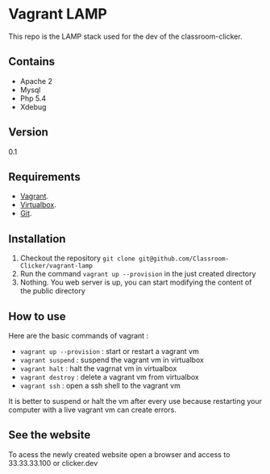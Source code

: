Vagrant LAMP
============

This repo is the LAMP stack used for the dev of the classroom-clicker.

Contains
--------
- Apache 2
- Mysql
- Php 5.4
- Xdebug

Version
-------
0.1

Requirements
------------
- [Vagrant](http://www.vagrantup.com/downloads.html).
- [Virtualbox](https://www.virtualbox.org/wiki/Downloads).
- [Git](http://git-scm.com/downloads).

Installation
------------
1. Checkout the repository ```git clone git@github.com/Classroom-Clicker/vagrant-lamp```
2. Run the command ```vagrant up --provision``` in the just created directory
3. Nothing. You web server is up, you can start modifying the content of the public directory

How to use
----------
Here are the basic commands of vagrant :

- ```vagrant up --provision``` : start or restart a vagrant vm
- ```vagrant suspend``` : suspend the vagrant vm in virtualbox
- ```vagrant halt``` : halt the vagrnat vm in virtualbox
- ```vagrant destroy``` : delete a vagrant vm from virtualbox
- ```vagrant ssh``` : open a ssh shell to the vagrant vm

It is better to suspend or halt the vm after every use because restarting your computer with a live vagrant vm can create errors.

See the website
-------------
To acess the newly created website open a browser and access to 33.33.33.100 or clicker.dev
